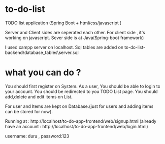 # to-do-list
TODO list application (Spring Boot + html/css/javascript )

Server and Client sides are seperated each other. For client side , it's working on javascript. Sever side is at Java(Spring-boot framework)

I used xampp server on localhost. Sql tables are added on to-do-list-backend\database_tables\server.sql

# what you can do ?

You should first register on System.
As a user, You should be able to login to your account.
You should be redirected to you TODO List page.
You should add,delete and edit items on List.

For user and Items are kept on Database.(just for users and adding items can be stored for now).

Running at : http://localhost/to-do-app-frontend/web/signup.html (already have an account : http://localhost/to-do-app-frontend/web/login.html)

username: duru , password:123
